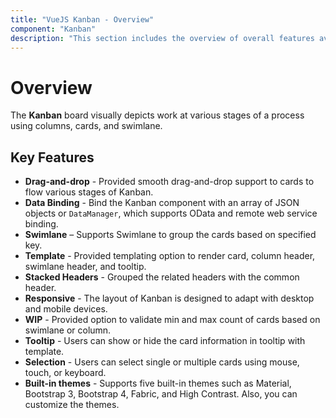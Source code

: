 ```yaml
---
title: "VueJS Kanban - Overview"
component: "Kanban"
description: "This section includes the overview of overall features available in Syncfusion Kanban board."
---
```


# Overview

The **Kanban** board visually depicts work at various stages of a process using columns, cards, and swimlane.

## Key Features

* **Drag-and-drop** - Provided smooth drag-and-drop support to cards to flow various stages of Kanban.
* **Data Binding** - Bind the Kanban component with an array of JSON objects or `DataManager`, which supports OData and remote web service binding.
* **Swimlane** – Supports Swimlane to group the cards based on specified key.
* **Template** - Provided templating option to render card, column header, swimlane header, and tooltip.
* **Stacked Headers** - Grouped the related headers with the common header.
* **Responsive** - The layout of Kanban is designed to adapt with desktop and mobile devices.
* **WIP** - Provided option to validate min and max count of cards based on swimlane or column.
* **Tooltip** - Users can show or hide the card information in tooltip with template.
* **Selection** - Users can select single or multiple cards using mouse, touch, or keyboard.
* **Built-in themes** - Supports five built-in themes such as Material, Bootstrap 3, Bootstrap 4, Fabric, and High Contrast. Also, you can customize the themes.
